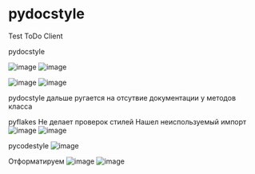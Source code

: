 # pydocstyle

Test ToDo Client

pydocstyle

![image](https://user-images.githubusercontent.com/46523068/151665696-fba62cfc-0c01-46b7-8878-4189e1bbae26.png)
![image](https://user-images.githubusercontent.com/46523068/151666064-72442bfd-5f4b-4b14-80f8-5eb95c6a674b.png)


![image](https://user-images.githubusercontent.com/46523068/151665829-94b0f7d5-bd53-4003-9d72-9e83848e8ec1.png)
![image](https://user-images.githubusercontent.com/46523068/151665839-17a11977-77c5-4848-92bb-134037097dfa.png)

pydocstyle дальше ругается на отсутвие документации у методов класса


pyflakes
Не делает проверок стилей
Нашел неиспользуемый импорт
![image](https://user-images.githubusercontent.com/46523068/151666044-328ad834-2c21-42a3-a94a-56f417a83392.png)
![image](https://user-images.githubusercontent.com/46523068/151665704-a2a390d6-843d-44f2-abf0-67242ef260e7.png)

pycodestyle
![image](https://user-images.githubusercontent.com/46523068/151666312-9236c82e-83c8-4df7-ad4b-360b01aaae47.png)

Отформатируем
![image](https://user-images.githubusercontent.com/46523068/151666336-4389bf42-f7a2-4a01-ac43-60006eed3674.png)
![image](https://user-images.githubusercontent.com/46523068/151666342-9d3b7d56-187c-4a7c-86a9-7b55cb460b44.png)
